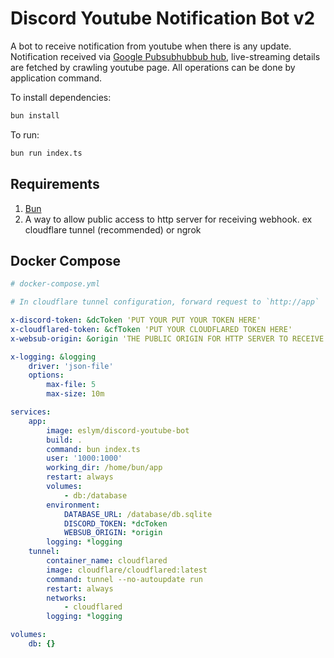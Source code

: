 # Discord Youtube Notification Bot v2

A bot to receive notification from youtube when there is any update. Notification received via
[Google Pubsubhubbub hub](https://pubsubhubbub.appspot.com/), live-streaming details are fetched by crawling youtube page. All operations can be done by application command.

To install dependencies:

```bash
bun install
```

To run:

```bash
bun run index.ts
```

## Requirements

1. [Bun](https://github.com/oven-sh/bun)
2. A way to allow public access to http server for receiving webhook. ex cloudflare tunnel (recommended) or ngrok

## Docker Compose

```yaml
# docker-compose.yml

# In cloudflare tunnel configuration, forward request to `http://app`

x-discord-token: &dcToken 'PUT YOUR PUT YOUR TOKEN HERE'
x-cloudflared-token: &cfToken 'PUT YOUR CLOUDFLARED TOKEN HERE'
x-websub-origin: &origin 'THE PUBLIC ORIGIN FOR HTTP SERVER TO RECEIVE WEBHOOK'

x-logging: &logging
    driver: 'json-file'
    options:
        max-file: 5
        max-size: 10m

services:
    app:
        image: eslym/discord-youtube-bot
        build: .
        command: bun index.ts
        user: '1000:1000'
        working_dir: /home/bun/app
        restart: always
        volumes:
            - db:/database
        environment:
            DATABASE_URL: /database/db.sqlite
            DISCORD_TOKEN: *dcToken
            WEBSUB_ORIGIN: *origin
        logging: *logging
    tunnel:
        container_name: cloudflared
        image: cloudflare/cloudflared:latest
        command: tunnel --no-autoupdate run
        restart: always
        networks:
            - cloudflared
        logging: *logging

volumes:
    db: {}
```
